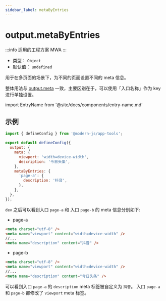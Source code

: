 ```yaml
---
sidebar_label: metaByEntries
---
```


# output.metaByEntries

:::info 适用的工程方案
MWA
:::

- 类型： `Object`
- 默认值： `undefined`

用于在多页面的场景下，为不同的页面设置不同的 meta 信息。

整体用法与 [output.meta](/docs/apis/config/output/meta) 一致，主要区别在于，可以使用「入口名称」作为 key 进行单独设置。

import EntryName from '@site/docs/components/entry-name.md'

<EntryName />

## 示例

```js title="modern.config.js"
import { defineConfig } from '@modern-js/app-tools';

export default defineConfig({
  output: {
    meta: {
      viewport: 'width=device-width',
      description: '今日头条',
    },
    metaByEntries: {
      'page-a': {
        description: '抖音',
      },
    },
  },
});
```

`dev` 之后可以看到入口 `page-a` 和 入口 `page-b` 的 meta 信息分别如下:

- page-a

```html
<meta charset="utf-8" />
<meta name="viewport" content="width=device-width" />
//...
<meta name="description" content="抖音" />
```

- page-b

```html
<meta charset="utf-8" />
<meta name="viewport" content="width=device-width" />
//...
<meta name="description" content="今日头条" />
```

可以看到入口 `page-a` 的 `description` meta 标签被自定义为 `抖音`。 入口 `page-a` 和 `page-b` 都修改了 `viewport` meta 标签。
